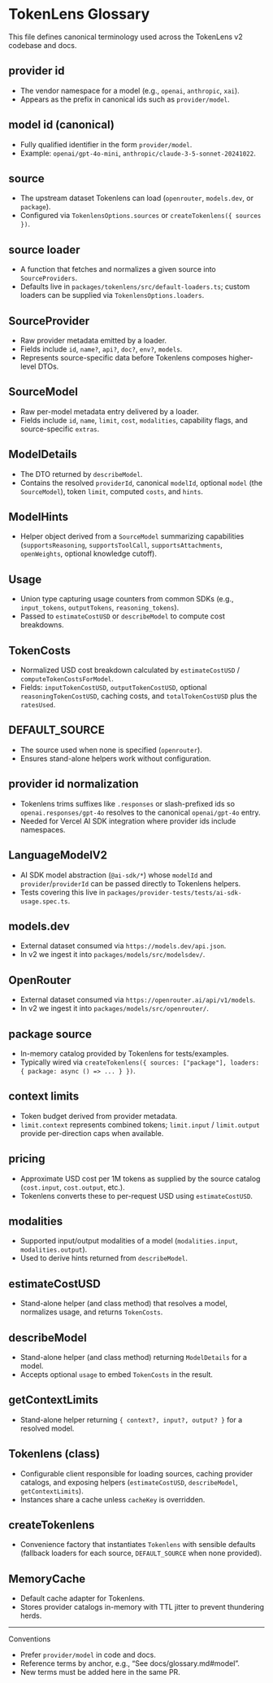 # TokenLens Glossary

This file defines canonical terminology used across the TokenLens v2 codebase and docs.

## provider id
- The vendor namespace for a model (e.g., `openai`, `anthropic`, `xai`).
- Appears as the prefix in canonical ids such as `provider/model`.

## model id (canonical)
- Fully qualified identifier in the form `provider/model`.
- Example: `openai/gpt-4o-mini`, `anthropic/claude-3-5-sonnet-20241022`.

## source
- The upstream dataset Tokenlens can load (`openrouter`, `models.dev`, or `package`).
- Configured via `TokenlensOptions.sources` or `createTokenlens({ sources })`.

## source loader
- A function that fetches and normalizes a given source into `SourceProviders`.
- Defaults live in `packages/tokenlens/src/default-loaders.ts`; custom loaders can be supplied via `TokenlensOptions.loaders`.

## SourceProvider
- Raw provider metadata emitted by a loader.
- Fields include `id`, `name?`, `api?`, `doc?`, `env?`, `models`.
- Represents source-specific data before Tokenlens composes higher-level DTOs.

## SourceModel
- Raw per-model metadata entry delivered by a loader.
- Fields include `id`, `name`, `limit`, `cost`, `modalities`, capability flags, and source-specific `extras`.

## ModelDetails
- The DTO returned by `describeModel`.
- Contains the resolved `providerId`, canonical `modelId`, optional `model` (the `SourceModel`), token `limit`, computed `costs`, and `hints`.

## ModelHints
- Helper object derived from a `SourceModel` summarizing capabilities (`supportsReasoning`, `supportsToolCall`, `supportsAttachments`, `openWeights`, optional knowledge cutoff).

## Usage
- Union type capturing usage counters from common SDKs (e.g., `input_tokens`, `outputTokens`, `reasoning_tokens`).
- Passed to `estimateCostUSD` or `describeModel` to compute cost breakdowns.

## TokenCosts
- Normalized USD cost breakdown calculated by `estimateCostUSD` / `computeTokenCostsForModel`.
- Fields: `inputTokenCostUSD`, `outputTokenCostUSD`, optional `reasoningTokenCostUSD`, caching costs, and `totalTokenCostUSD` plus the `ratesUsed`.

## DEFAULT_SOURCE
- The source used when none is specified (`openrouter`).
- Ensures stand-alone helpers work without configuration.

## provider id normalization
- Tokenlens trims suffixes like `.responses` or slash-prefixed ids so `openai.responses/gpt-4o` resolves to the canonical `openai/gpt-4o` entry.
- Needed for Vercel AI SDK integration where provider ids include namespaces.

## LanguageModelV2
- AI SDK model abstraction (`@ai-sdk/*`) whose `modelId` and `provider`/`providerId` can be passed directly to Tokenlens helpers.
- Tests covering this live in `packages/provider-tests/tests/ai-sdk-usage.spec.ts`.

## models.dev
- External dataset consumed via `https://models.dev/api.json`.
- In v2 we ingest it into `packages/models/src/modelsdev/`.

## OpenRouter
- External dataset consumed via `https://openrouter.ai/api/v1/models`.
- In v2 we ingest it into `packages/models/src/openrouter/`.

## package source
- In-memory catalog provided by Tokenlens for tests/examples.
- Typically wired via `createTokenlens({ sources: ["package"], loaders: { package: async () => ... } })`.

## context limits
- Token budget derived from provider metadata.
- `limit.context` represents combined tokens; `limit.input` / `limit.output` provide per-direction caps when available.

## pricing
- Approximate USD cost per 1M tokens as supplied by the source catalog (`cost.input`, `cost.output`, etc.).
- Tokenlens converts these to per-request USD using `estimateCostUSD`.

## modalities
- Supported input/output modalities of a model (`modalities.input`, `modalities.output`).
- Used to derive hints returned from `describeModel`.

## estimateCostUSD
- Stand-alone helper (and class method) that resolves a model, normalizes usage, and returns `TokenCosts`.

## describeModel
- Stand-alone helper (and class method) returning `ModelDetails` for a model.
- Accepts optional `usage` to embed `TokenCosts` in the result.

## getContextLimits
- Stand-alone helper returning `{ context?, input?, output? }` for a resolved model.

## Tokenlens (class)
- Configurable client responsible for loading sources, caching provider catalogs, and exposing helpers (`estimateCostUSD`, `describeModel`, `getContextLimits`).
- Instances share a cache unless `cacheKey` is overridden.

## createTokenlens
- Convenience factory that instantiates `Tokenlens` with sensible defaults (fallback loaders for each source, `DEFAULT_SOURCE` when none provided).

## MemoryCache
- Default cache adapter for Tokenlens.
- Stores provider catalogs in-memory with TTL jitter to prevent thundering herds.

---

Conventions
- Prefer `provider/model` in code and docs.
- Reference terms by anchor, e.g., “See docs/glossary.md#model”.
- New terms must be added here in the same PR.


